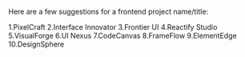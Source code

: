 Here are a few suggestions for a frontend project name/title:

1.PixelCraft
2.Interface Innovator
3.Frontier UI
4.Reactify Studio
5.VisualForge
6.UI Nexus
7.CodeCanvas
8.FrameFlow
9.ElementEdge
10.DesignSphere
